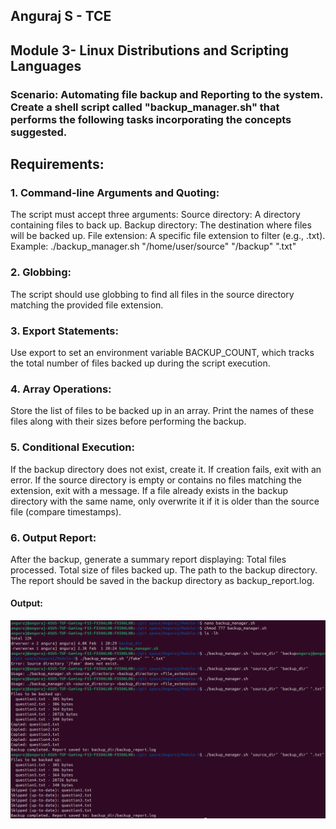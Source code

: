## Anguraj S - TCE 

## Module 3- Linux Distributions and Scripting Languages

### Scenario: Automating file backup and Reporting to the system. Create a shell script called "backup_manager.sh" that performs the following tasks incorporating the concepts suggested.

## Requirements:
### 1. Command-line Arguments and Quoting:
The script must accept three arguments: Source directory: A directory containing files to back up. Backup directory: The destination where files will be backed up. File extension: A specific file extension to filter (e.g., .txt).
Example:  ./backup_manager.sh "/home/user/source" "/backup" ".txt"

### 2. Globbing:
The script should use globbing to find all files in the source directory matching the provided file extension.
### 3. Export Statements:
Use export to set an environment variable BACKUP_COUNT, which tracks the total number of files backed up during the script execution.
### 4. Array Operations:
Store the list of files to be backed up in an array.
Print the names of these files along with their sizes before performing the backup.
### 5. Conditional Execution:
If the backup directory does not exist, create it. If creation fails, exit with an error.
If the source directory is empty or contains no files matching the extension, exit with a message.
If a file already exists in the backup directory with the same name, only overwrite it if it is older than the source file (compare timestamps).
### 6. Output Report:
After the backup, generate a summary report displaying:
Total files processed.
Total size of files backed up.
The path to the backup directory.
The report should be saved in the backup directory as backup_report.log.

#### Output:
![Output Image](screenshots/terminal_log.png)
